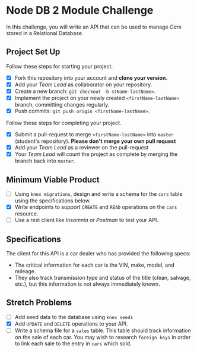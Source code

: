 # Node DB 2 Module Challenge

In this challenge, you will write an API that can be used to manage _Cars_ stored in a Relational Database.

## Project Set Up

Follow these steps for starting your project.

-   [x] Fork this repository into your account and **clone your version**.
-   [x] Add your _Team Lead_ as collaborator on your repository.
-   [x] Create a new branch: `git checkout -b stName-lastName>`.
-   [x] Implement the project on your newly created `<firstName-lastName>` branch, committing changes regularly.
-   [x] Push commits: `git push origin <firstName-lastName>`.

Follow these steps for completing your project.

-   [x] Submit a pull-request to merge `<firstName-lastName>` into `master` (student's repository). **Please don't merge your own pull request**
-   [x] Add your _Team Lead_ as a reviewer on the pull-request
-   [x] Your _Team Lead_ will count the project as complete by merging the branch back into `master`.

## Minimum Viable Product

-   [ ] Using `knex migrations`, design and write a schema for the `cars` table using the specifications below.
-   [x] Write endpoints to support `CREATE` and `READ` operations on the `cars` resource.
-   [ ] Use a rest client like _Insomnia_ or _Postman_ to test your API.

## Specifications

The client for this API is a car dealer who has provided the following specs:

-   The critical information for each car is the VIN, make, model, and mileage.
-   They also track transmission type and status of the title (clean, salvage, etc.), but this information is not always immediately known.

## Stretch Problems

-   [ ] Add seed data to the database using `knex seeds`
-   [x] Add `UPDATE` and `DELETE` operations to your API.
-   [ ] Write a schema file for a `sales` table. This table should track information on the sale of each car. You may wish to research `foreign keys` in order to link each sale to the entry in `cars` which sold.

